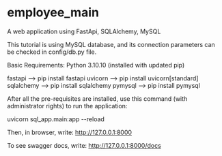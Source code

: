 # employee_main
A web application using FastApi, SQLAlchemy, MySQL

This tutorial is using MySQL database, and its connection parameters can be checked in config/db.py file.

Basic Requirements:
Python 3.10.10 (installed with updated pip)

fastapi --> pip install fastapi 
uvicorn --> pip install uvicorn[standard]
sqlalchemy --> pip install sqlalchemy
pymysql --> pip install pymysql

After all the pre-requisites are installed, use this command (with administrator rights) to run the application:

uvicorn sql_app.main:app --reload

Then, in browser, write: http://127.0.0.1:8000

To see swagger docs, write: http://127.0.0.1:8000/docs